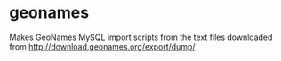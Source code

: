 # geonames
Makes GeoNames MySQL import scripts from the text files downloaded from http://download.geonames.org/export/dump/
